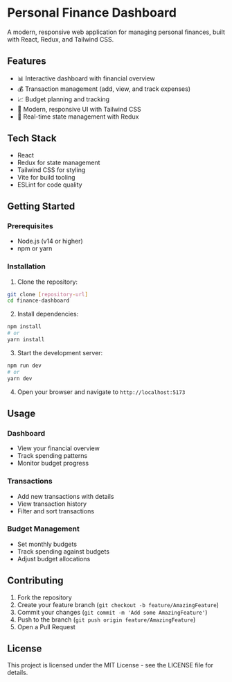 # Personal Finance Dashboard

A modern, responsive web application for managing personal finances, built with React, Redux, and Tailwind CSS.

## Features

- 📊 Interactive dashboard with financial overview
- 💰 Transaction management (add, view, and track expenses)
- 📈 Budget planning and tracking
- 🎨 Modern, responsive UI with Tailwind CSS
- 🔄 Real-time state management with Redux

## Tech Stack

- React
- Redux for state management
- Tailwind CSS for styling
- Vite for build tooling
- ESLint for code quality

## Getting Started

### Prerequisites

- Node.js (v14 or higher)
- npm or yarn

### Installation

1. Clone the repository:
```bash
git clone [repository-url]
cd finance-dashboard
```

2. Install dependencies:
```bash
npm install
# or
yarn install
```

3. Start the development server:
```bash
npm run dev
# or
yarn dev
```

4. Open your browser and navigate to `http://localhost:5173`

## Usage

### Dashboard
- View your financial overview
- Track spending patterns
- Monitor budget progress

### Transactions
- Add new transactions with details
- View transaction history
- Filter and sort transactions

### Budget Management
- Set monthly budgets
- Track spending against budgets
- Adjust budget allocations

## Contributing

1. Fork the repository
2. Create your feature branch (`git checkout -b feature/AmazingFeature`)
3. Commit your changes (`git commit -m 'Add some AmazingFeature'`)
4. Push to the branch (`git push origin feature/AmazingFeature`)
5. Open a Pull Request

## License

This project is licensed under the MIT License - see the LICENSE file for details.
